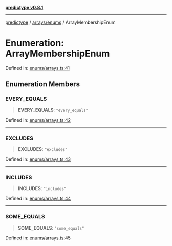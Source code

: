 [**predictype v0.8.1**](../../../README.md)

***

[predictype](../../../modules.md) / [arrays/enums](../README.md) / ArrayMembershipEnum

# Enumeration: ArrayMembershipEnum

Defined in: [enums/arrays.ts:41](https://github.com/maduhaime/predictype/blob/2310adbaccb6fbc00cdab8e345e79bd5b09e40f5/src/enums/arrays.ts#L41)

## Enumeration Members

### EVERY\_EQUALS

> **EVERY\_EQUALS**: `"every_equals"`

Defined in: [enums/arrays.ts:42](https://github.com/maduhaime/predictype/blob/2310adbaccb6fbc00cdab8e345e79bd5b09e40f5/src/enums/arrays.ts#L42)

***

### EXCLUDES

> **EXCLUDES**: `"excludes"`

Defined in: [enums/arrays.ts:43](https://github.com/maduhaime/predictype/blob/2310adbaccb6fbc00cdab8e345e79bd5b09e40f5/src/enums/arrays.ts#L43)

***

### INCLUDES

> **INCLUDES**: `"includes"`

Defined in: [enums/arrays.ts:44](https://github.com/maduhaime/predictype/blob/2310adbaccb6fbc00cdab8e345e79bd5b09e40f5/src/enums/arrays.ts#L44)

***

### SOME\_EQUALS

> **SOME\_EQUALS**: `"some_equals"`

Defined in: [enums/arrays.ts:45](https://github.com/maduhaime/predictype/blob/2310adbaccb6fbc00cdab8e345e79bd5b09e40f5/src/enums/arrays.ts#L45)
